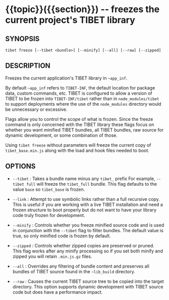 {{topic}}({{section}}) -- freezes the current project's TIBET library
=============================================

## SYNOPSIS

    tibet freeze [--tibet <bundle>] [--minify] [--all] [--raw] [--zipped]

## DESCRIPTION

Freezes the current application's TIBET library in `~app_inf`.

By default `~app_inf` refers to `TIBET-INF`, the default location for
package data, custom commands, etc. TIBET is configured to allow
a version of TIBET to be frozen into `TIBET-INF/tibet` rather than
in `node_modules/tibet` to support deployments where the use of the
`node_modules` directory would be unnecessary or excessive.

Flags allow you to control the scope of what is frozen. Since the
freeze command is only concerned with the TIBET library these flags
focus on whether you want minified TIBET bundles, all TIBET bundles,
raw source for dynamic development, or some combination of those.

Using `tibet freeze` without parameters will freeze the current copy
of `tibet_base.min.js` along with the load and hook files needed to boot.

## OPTIONS

  * `--tibet` :
    Takes a bundle name minus any `tibet_` prefix For example, `--tibet full`
will freeze the `tibet_full` bundle. This flag defaults to the value `base` so
`tibet_base` is frozen.

  * `--link` :
    Attempt to use symbolic links rather than a full recursive copy. This is
useful if you are working with a live TIBET installation and need a frozen
structure to boot properly but do not want to have your library code truly
frozen for development.

  * `--minify` :
    Controls whether you freeze minified source code and is used in conjunction
with the `--tibet` flag to filter bundles. The default value is true, so only
minified code is frozen by default.

  * `--zipped` :
    Controls whether zipped copies are preserved or pruned. This flag works
after any minify processing so if you set both minify and zipped you will retain
`.min.js.gz` files.

  * `--all` :
    Overrides any filtering of bundle content and preserves all bundles of TIBET
source found in the `~lib_build` directory.

  * `--raw` :
    Causes the current TIBET source tree to be copied into the target directory.
This option supports dynamic development with TIBET source code but does have a
performance impact.

